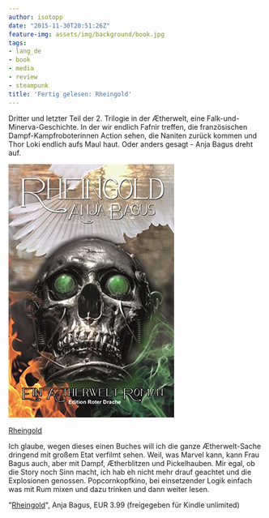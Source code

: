 ```yaml
---
author: isotopp
date: "2015-11-30T20:51:26Z"
feature-img: assets/img/background/book.jpg
tags:
- lang_de
- book
- media
- review
- steampunk
title: 'Fertig gelesen: Rheingold'
---
```

Dritter und letzter Teil der 2. Trilogie in der Ætherwelt, eine Falk-und-Minerva-Geschichte. In der wir endlich Fafnir treffen, die französischen Dampf-Kampfroboterinnen Action sehen, die Naniten zurück kommen und Thor Loki endlich aufs Maul haut. Oder anders gesagt - Anja Bagus dreht auf.

[![](/uploads/2015/11/rheingold.jpg)](https://www.amazon.de/dp/B015YDJ4GS)

[Rheingold](https://www.amazon.de/dp/B015YDJ4GS)

Ich glaube, wegen dieses einen Buches will ich die ganze Ætherwelt-Sache dringend mit großem Etat verfilmt sehen. Weil, was Marvel kann, kann Frau Bagus auch, aber mit Dampf, Ætherblitzen und Pickelhauben. Mir egal, ob die Story noch Sinn macht, ich hab eh nicht mehr drauf geachtet und die Explosionen genossen. Popcornkopfkino, bei einsetzender Logik einfach was mit Rum mixen und dazu trinken und dann weiter lesen.

"[Rheingold](https://www.amazon.de/dp/B015YDJ4GS)", Anja Bagus, EUR 3.99 (freigegeben für Kindle unlimited)
